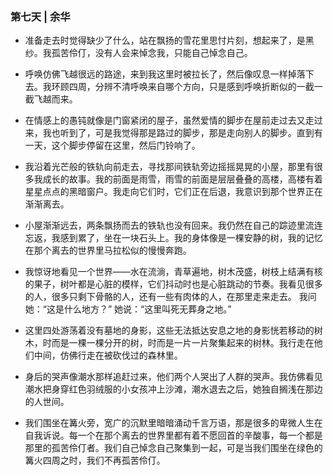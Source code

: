 ### 第七天 | 余华<!-- {docsify-ignore} -->

- 准备走去时觉得缺少了什么，站在飘扬的雪花里思忖片刻，想起来了，是黑纱。我孤苦伶仃，没有人会来悼念我，只能自己悼念自己。

- 呼唤仿佛飞越很远的路途，来到我这里时被拉长了，然后像叹息一样掉落下去。我环顾四周，分辨不清呼唤来自哪个方向，只是感到呼唤折断似的一截一截飞越而来。

- 在情感上的愚钝就像是门窗紧闭的屋子，虽然爱情的脚步在屋前走过去又走过来，我也听到了，可是我觉得那是路过的脚步，那是走向别人的脚步。直到有一天，这个脚步停留在这里，然后门铃响了。

- 我沿着光芒般的铁轨向前走去，寻找那间铁轨旁边摇摇晃晃的小屋，那里有很多我成长的故事。我的前面是雨雪，雨雪的前面是层层叠叠的高楼，高楼有着星星点点的黑暗窗户。我走向它们时，它们正在后退，我意识到那个世界正在渐渐离去。

- 小屋渐渐远去，两条飘扬而去的铁轨也没有回来。我仍然在自己的踪迹里流连忘返，我感到累了，坐在一块石头上。我的身体像是一棵安静的树，我的记忆在那个离去的世界里马拉松似的慢慢奔跑。

- 我惊讶地看见一个世界——水在流淌，青草遍地，树木茂盛，树枝上结满有核的果子，树叶都是心脏的模样，它们抖动时也是心脏跳动的节奏。我看见很多的人，很多只剩下骨骼的人，还有一些有肉体的人，在那里走来走去。 我问她：“这是什么地方？” 她说：“这里叫死无葬身之地。”

- 这里四处游荡着没有墓地的身影，这些无法抵达安息之地的身影恍若移动的树木，时而是一棵一棵分开的树，时而是一片一片聚集起来的树林。我行走在他们中间，仿佛行走在被砍伐过的森林里。

- 身后的哭声像潮水那样追赶过来，他们两个人哭出了人群的哭声。我仿佛看见潮水把身穿红色羽绒服的小女孩冲上沙滩，潮水退去之后，她独自搁浅在那边的人世间。

- 我们围坐在篝火旁，宽广的沉默里暗暗涌动千言万语，那是很多的卑微人生在自我诉说。每一个在那个离去的世界里都有着不愿回首的辛酸事，每一个都是那里的孤苦伶仃者。我们自己悼念自己聚集到一起，可是当我们围坐在绿色的篝火四周之时，我们不再孤苦伶仃。